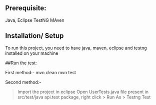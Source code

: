 ## Prerequisite:
Java,
Eclipse
TestNG
MAven

## Installation/ Setup
To run this project, you need to have java, maven, eclipse and testng installed on your machine

##Run the test:

First method:-
 mvn clean
 mvn test
 
 Second method:-
> Import the project in eclipse
> Open UserTests.java file present in src/test/java api.test package, right click > Run As > Testng Test
